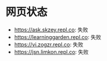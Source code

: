 # 网页状态
- https://ask.skzey.repl.co: 失败
- https://learninggarden.repl.co: 失败
- https://vi.zogzr.repl.co: 失败
- https://jsn.limkon.repl.co: 失败
